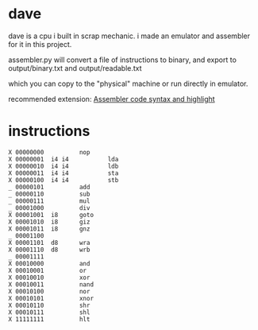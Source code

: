 # dave

dave is a cpu i built in scrap mechanic. i made an emulator and assembler for it in this project.

assembler.py will convert a file of instructions to binary, and export to output/binary.txt and output/readable.txt

which you can copy to the "physical" machine or run directly in emulator.

recommended extension: [Assembler code syntax and highlight](https://marketplace.visualstudio.com/items?itemName=Toeffe3.asm-syntaxhighlight)

# instructions

```
X 00000000			nop
X 00000001	i4 i4	        lda
X 00000010	i4 i4	        ldb
X 00000011	i4 i4	        sta
X 00000100	i4 i4	        stb
_ 00000101			add
_ 00000110			sub
_ 00000111			mul
_ 00001000			div
X 00001001	i8		goto
X 00001010	i8		giz
X 00001011	i8		gnz
_ 00001100
X 00001101	d8		wra
X 00001110	d8		wrb
_ 00001111
X 00010000			and
X 00010001			or
X 00010010			xor
X 00010011			nand
X 00010100			nor
X 00010101			xnor
X 00010110          shr
X 00010111          shl
X 11111111			hlt
```
